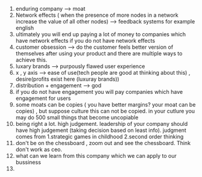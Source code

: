 
1. enduring company --> moat
2. Network effects ( when the presence of more nodes in a network increase the value of all other nodes) --> feedback systems for example english
3. ultimately you will end up paying a lot of money to companies which have network effects if you do not have network effects
4. customer obsession --> do the customer feels better version of themselves after using your product and there are multiple ways to achieve this.
5. luxary brands --> purpously flawed user experience
6. x , y axis --> ease of use(tech people are good at thinking about this) , desire(profits exist here (luxuray brands))
7. distribution + engagement --> god
8. if you do not have engagement you will pay companies which have engagement for users
9. some moats can be copies ( you have better margins? your moat can be copies) , but suppose culture this can not be copied. in your cutlure you may do 500 small things that become uncopiable
10. being right a lot. high judgement. leadership of your company should have high judgement (taking decision based on least info). judgment comes from 1.strategic games in childhood 2.second order thinking
11. don't be on the chessboard , zoom out and see the chessboard. Think don't work as ceo.
12. what can we learn from this company which we can apply to our bussiness
13. 